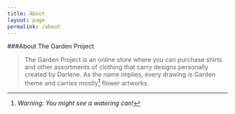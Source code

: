 ```yaml
---
title: About
layout: page
permalink: /about
---
```


###About The Garden Project

>The Garden Project is an online store where you can purchase shirts and other assortments of clothing that carry designs personally created by Darlene. As the name implies, every drawing is Garden theme and carries mostly[^1] flower artworks. 
[^1]:*Warning: You might see a watering can!*
